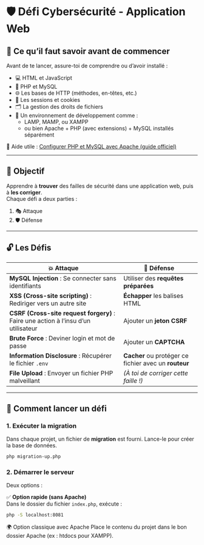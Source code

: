 # 🛡️ Défi Cybersécurité - Application Web

## 🔧 Ce qu’il faut savoir avant de commencer

Avant de te lancer, assure-toi de comprendre ou d’avoir installé :

- 💻 HTML et JavaScript
- 🐘 PHP et MySQL
- 🌐 Les bases de HTTP (méthodes, en-têtes, etc.)
- 🍪 Les sessions et cookies
- 🗂️ La gestion des droits de fichiers
- 🧰 Un environnement de développement comme :
  - LAMP, MAMP, ou XAMPP  
  - ou bien Apache + PHP (avec extensions) + MySQL installés séparément

📘 Aide utile : [Configurer PHP et MySQL avec Apache (guide officiel)](https://www.php.net/manual/en/install.unix.debian.php)

---

## 🎯 Objectif

Apprendre à **trouver** des failles de sécurité dans une application web, puis à **les corriger**.  
Chaque défi a deux parties :  
1. 🎭 Attaque  
2. 🛡️ Défense

---

## 🔓 Les Défis

| 💥 Attaque | 🧰 Défense |
|------------|------------|
| **MySQL Injection** : Se connecter sans identifiants | Utiliser des **requêtes préparées** |
| **XSS (Cross-site scripting)** : Rediriger vers un autre site | **Échapper** les balises HTML |
| **CSRF (Cross-site request forgery)** : Faire une action à l’insu d’un utilisateur | Ajouter un **jeton CSRF** |
| **Brute Force** : Deviner login et mot de passe | Ajouter un **CAPTCHA** |
| **Information Disclosure** : Récupérer le fichier `.env` | **Cacher** ou protéger ce fichier avec un **routeur** |
| **File Upload** : Envoyer un fichier PHP malveillant | *(À toi de corriger cette faille !)* |

---

## 🚀 Comment lancer un défi

### 1. Exécuter la migration

Dans chaque projet, un fichier de **migration** est fourni. Lance-le pour créer la base de données.

```bash
php migration-up.php
```

### 2. Démarrer le serveur

Deux options :

✅ **Option rapide (sans Apache)**  
Dans le dossier du fichier `index.php`, exécute :

```bash
php -S localhost:8081
```

🌍 Option classique avec Apache
Place le contenu du projet dans le bon dossier Apache (ex : htdocs pour XAMPP).